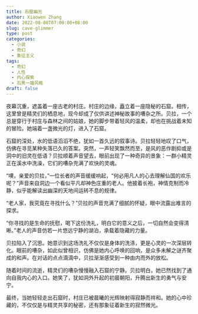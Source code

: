 ```yaml
---
title: 石窟幽光
author: Xiaowen Zhang
date: 2022-08-08T07:00:00+08:00
slug: cave-glimmer
type: post
categories:
  - 小说
  - 奇幻
  - 象征主义
tags:
  - 奇幻
  - 人性
  - 内心探索
  - 石黑一雄风格
draft: false
---
```


夜幕沉重，遮盖着一座古老的村庄。村庄的边缘，矗立着一座隐秘的石窟。相传，这里曾是精灵们的栖息地，现今却成了仅供讲述神秘故事的嘈杂之所。贝拉，一个总是穿行于村庄与森林之间的姑娘，她的脚步带着轻风的温柔，却也在挑战着未知的冒险。她端着一盏微光的灯，进入了石窟。

石窟的深处，水的低语滔滔不绝，犹如一首久远的叙事诗。贝拉轻轻地叹了口气，仿佛在寻觅某种失落已久的答案。突然，一声轻笑飘然而至，是风的恶作剧抑或是洞中的旧灵在低语？贝拉顺着声音望去，眼前出现了一种奇异的景象：一群小精灵正在溪水中洗澡，它们的嘈杂充满了欢快的灵魂。

“噢，亲爱的贝拉，”一位长者的声音缓缓响起，“何必用凡人的心去理解仙国的欢乐呢？”声音来自洞边一个看似平凡却神色庄重的老人。他披着长袍，神情克制而冷静，似乎能解读出幽深的天地间运转不息的规律。

“老人家，我究竟在寻找什么？”贝拉的声音充满了细腻的怀疑，眼中流露出难言的探求。

“你寻找的是生命的抚慰，喝下这份洗礼，明白它的意义之后，一切自然会变得清晰。”老人的声音仿若一片悠远宁静的湖泊，承载着隐藏的力量。

贝拉陷入了沉思。她意识到这场洗礼不仅仅是身体的洗涤，更是心灵的一次深层转化。眼前的嘈杂，如此似曾相识，仿佛是她内心呼唤的回响，是众多未解之谜齐聚成的和声。在对话的点点滴滴中，贝拉渐渐感受到一种由内而外的放松。

随着时间的流逝，精灵们的嘈杂慢慢融入石窟的宁静。贝拉明白，她已然找到了通向自我内心的入口。她笑了，犹如洞外升起的初晨朝阳，升腾出新生的勇气与安宁。

最终，当她轻轻走出石窟时，村庄已被晨曦的光辉映射得寂静而祥和。她的心中珍藏的，不仅仅是与精灵共享的秘密，还有那象征着新生的寂然微光。
